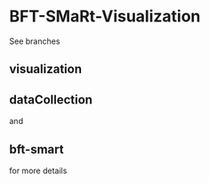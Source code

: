 # BFT-SMaRt-Visualization
See branches 
## visualization 
## dataCollection 
and 
## bft-smart 
for more details
